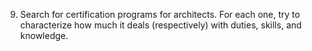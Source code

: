9. Search for certification programs for architects. For each one, try to characterize how much it deals (respectively) with duties, skills, and knowledge.